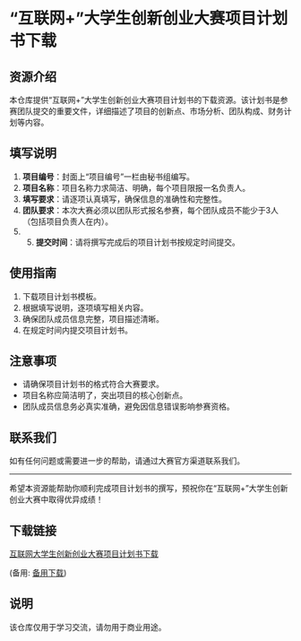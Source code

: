 # “互联网+”大学生创新创业大赛项目计划书下载

## 资源介绍

本仓库提供“互联网+”大学生创新创业大赛项目计划书的下载资源。该计划书是参赛团队提交的重要文件，详细描述了项目的创新点、市场分析、团队构成、财务计划等内容。

## 填写说明

1. **项目编号**：封面上“项目编号”一栏由秘书组编写。
2. **项目名称**：项目名称力求简洁、明确，每个项目限报一名负责人。
3. **填写要求**：请逐项认真填写，确保信息的准确性和完整性。
4. **团队要求**：本次大赛必须以团队形式报名参赛，每个团队成员不能少于3人（包括项目负责人在内）。
5. 5. **提交时间**：请将撰写完成后的项目计划书按规定时间提交。

## 使用指南

1. 下载项目计划书模板。
2. 根据填写说明，逐项填写相关内容。
3. 确保团队成员信息完整，项目描述清晰。
4. 在规定时间内提交项目计划书。

## 注意事项

- 请确保项目计划书的格式符合大赛要求。
- 项目名称应简洁明了，突出项目的核心创新点。
- 团队成员信息务必真实准确，避免因信息错误影响参赛资格。

## 联系我们

如有任何问题或需要进一步的帮助，请通过大赛官方渠道联系我们。

---

希望本资源能帮助你顺利完成项目计划书的撰写，预祝你在“互联网+”大学生创新创业大赛中取得优异成绩！

## 下载链接
[互联网大学生创新创业大赛项目计划书下载](https://pan.quark.cn/s/dbe3ef370fc6) 

(备用: [备用下载](https://pan.baidu.com/s/1nJRwNfSUPUHhyUI-yMdYqQ?pwd=1234))

## 说明

该仓库仅用于学习交流，请勿用于商业用途。
